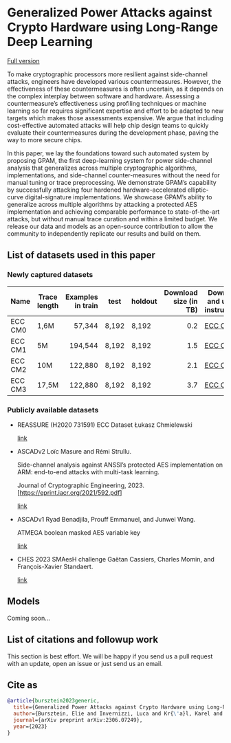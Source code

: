 # Generalized Power Attacks against Crypto Hardware using Long-Range Deep Learning

[Full version](https://arxiv.org/abs/2306.07249)

To make cryptographic processors more resilient against side-channel attacks,
engineers have developed various countermeasures. However, the effectiveness of
these countermeasures is often uncertain, as it depends on the complex interplay
between software and hardware. Assessing a countermeasure’s effectiveness using
profiling techniques or machine learning so far requires significant expertise
and effort to be adapted to new targets which makes those assessments expensive.
We argue that including cost-effective automated attacks will help chip design
teams to quickly evaluate their countermeasures during the development phase,
paving the way to more secure chips.

In this paper, we lay the foundations toward such automated system by proposing
GPAM, the first deep-learning system for power side-channel analysis that
generalizes across multiple cryptographic algorithms, implementations, and
side-channel counter-measures without the need for manual tuning or trace
preprocessing. We demonstrate GPAM’s capability by successfully attacking four
hardened hardware-accelerated elliptic-curve digital-signature implementations.
We showcase GPAM’s ability to generalize across multiple algorithms by attacking
a protected AES implementation and achieving comparable performance to
state-of-the-art attacks, but without manual trace curation and within a limited
budget. We release our data and models as an open-source contribution to allow
the community to independently replicate our results and build on them.

## List of datasets used in this paper

### Newly captured datasets

| Name    | Trace length | Examples in train | test  | holdout | Download size (in TB) | Download and usage instructions                                           |
| ------- | ------------ | ----------------: | ----- | ------- | --------------------: | ------------------------------------------------------------------------- |
| ECC CM0 | 1,6M         | 57,344            | 8,192 | 8,192   | 0.2                   | [ECC CM0](https://github.com/google/scaaml/tree/main/papers/datasets/ECC/GPAM) |
| ECC CM1 | 5M           | 194,544           | 8,192 | 8,192   | 1.5                   | [ECC CM1](https://github.com/google/scaaml/tree/main/papers/datasets/ECC/GPAM) |
| ECC CM2 | 10M          | 122,880           | 8,192 | 8,192   | 2.1                   | [ECC CM2](https://github.com/google/scaaml/tree/main/papers/datasets/ECC/GPAM) |
| ECC CM3 | 17,5M        | 122,880           | 8,192 | 8,192   | 3.7                   | [ECC CM3](https://github.com/google/scaaml/tree/main/papers/datasets/ECC/GPAM) |

### Publicly available datasets

-   REASSURE (H2020 731591) ECC Dataset
    Łukasz Chmielewski

    [link](https://zenodo.org/records/3609789)

-   ASCADv2
    Loïc Masure and Rémi Strullu.

    Side-channel analysis against ANSSI’s protected AES implementation on ARM:
    end-to-end attacks with multi-task learning.

    Journal of Cryptographic Engineering, 2023. [https://eprint.iacr.org/2021/592.pdf]

    [link](https://www.data.gouv.fr/en/datasets/ascadv2/)

-   ASCADv1
    Ryad Benadjila, Prouff Emmanuel, and Junwei Wang.

    ATMEGA boolean masked AES variable key

    [link](https://github.com/ANSSI-FR/ASCAD)

-   CHES 2023 SMAesH challenge
    Gaëtan Cassiers, Charles Momin, and François-Xavier Standaert.

    [link](https://smaesh-challenge.simple-crypto.org/)

## Models

Coming soon...

## List of citations and followup work

This section is best effort. We will be happy if you send us a pull request with
an update, open an issue or just send us an email.

## Cite as

```bibtex
@article{bursztein2023generic,
  title={Generalized Power Attacks against Crypto Hardware using Long-Range Deep Learning},
  author={Bursztein, Elie and Invernizzi, Luca and Kr{\'a}l, Karel and Moghimi, Daniel and Picod, Jean-Michel and Zhang, Marina},
  journal={arXiv preprint arXiv:2306.07249},
  year={2023}
}
